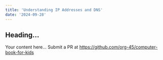 ```yaml
---
title: 'Understanding IP Addresses and DNS'
date: '2024-09-28'
---
```


## Heading...
Your content here...
Submit a PR at https://github.com/org-45/computer-book-for-kids
